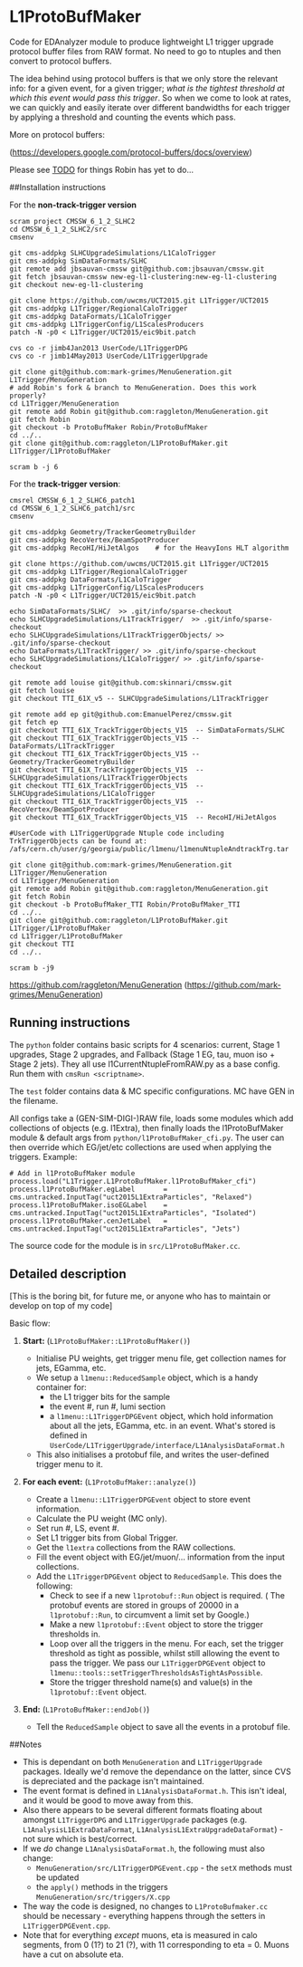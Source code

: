 L1ProtoBufMaker
================

Code for EDAnalyzer module to produce lightweight L1 trigger upgrade protocol buffer files from RAW format. No need to go to ntuples and then convert to protocol buffers.

The idea behind using protocol buffers is that we only store the relevant info: for a given event, for a given trigger; *what is the tightest threshold at which this event would pass this trigger*. So when we come to look at rates, we can quickly and easily iterate over different bandwidths for each trigger by applying a threshold and counting the events which pass.

More on protocol buffers: 

(https://developers.google.com/protocol-buffers/docs/overview)

Please see [TODO](TODO.md) for things Robin has yet to do...

##Installation instructions

For the **non-track-trigger version**

```
scram project CMSSW_6_1_2_SLHC2
cd CMSSW_6_1_2_SLHC2/src
cmsenv

git cms-addpkg SLHCUpgradeSimulations/L1CaloTrigger
git cms-addpkg SimDataFormats/SLHC
git remote add jbsauvan-cmssw git@github.com:jbsauvan/cmssw.git
git fetch jbsauvan-cmssw new-eg-l1-clustering:new-eg-l1-clustering
git checkout new-eg-l1-clustering

git clone https://github.com/uwcms/UCT2015.git L1Trigger/UCT2015
git cms-addpkg L1Trigger/RegionalCaloTrigger
git cms-addpkg DataFormats/L1CaloTrigger
git cms-addpkg L1TriggerConfig/L1ScalesProducers
patch -N -p0 < L1Trigger/UCT2015/eic9bit.patch

cvs co -r jimb4Jan2013 UserCode/L1TriggerDPG
cvs co -r jimb14May2013 UserCode/L1TriggerUpgrade

git clone git@github.com:mark-grimes/MenuGeneration.git L1Trigger/MenuGeneration
# add Robin's fork & branch to MenuGeneration. Does this work properly?
cd L1Trigger/MenuGeneration
git remote add Robin git@github.com:raggleton/MenuGeneration.git
git fetch Robin
git checkout -b ProtoBufMaker Robin/ProtoBufMaker
cd ../..
git clone git@github.com:raggleton/L1ProtoBufMaker.git L1Trigger/L1ProtoBufMaker

scram b -j 6
```

For the **track-trigger version**:

```
cmsrel CMSSW_6_1_2_SLHC6_patch1
cd CMSSW_6_1_2_SLHC6_patch1/src
cmsenv

git cms-addpkg Geometry/TrackerGeometryBuilder
git cms-addpkg RecoVertex/BeamSpotProducer
git cms-addpkg RecoHI/HiJetAlgos    # for the HeavyIons HLT algorithm

git clone https://github.com/uwcms/UCT2015.git L1Trigger/UCT2015
git cms-addpkg L1Trigger/RegionalCaloTrigger
git cms-addpkg DataFormats/L1CaloTrigger
git cms-addpkg L1TriggerConfig/L1ScalesProducers
patch -N -p0 < L1Trigger/UCT2015/eic9bit.patch

echo SimDataFormats/SLHC/  >> .git/info/sparse-checkout
echo SLHCUpgradeSimulations/L1TrackTrigger/  >> .git/info/sparse-checkout
echo SLHCUpgradeSimulations/L1TrackTriggerObjects/ >> .git/info/sparse-checkout
echo DataFormats/L1TrackTrigger/ >> .git/info/sparse-checkout
echo SLHCUpgradeSimulations/L1CaloTrigger/ >> .git/info/sparse-checkout

git remote add louise git@github.com:skinnari/cmssw.git
git fetch louise
git checkout TTI_61X_v5 -- SLHCUpgradeSimulations/L1TrackTrigger

git remote add ep git@github.com:EmanuelPerez/cmssw.git
git fetch ep
git checkout TTI_61X_TrackTriggerObjects_V15  -- SimDataFormats/SLHC       
git checkout TTI_61X_TrackTriggerObjects_V15 -- DataFormats/L1TrackTrigger
git checkout TTI_61X_TrackTriggerObjects_V15 -- Geometry/TrackerGeometryBuilder
git checkout TTI_61X_TrackTriggerObjects_V15  -- SLHCUpgradeSimulations/L1TrackTriggerObjects
git checkout TTI_61X_TrackTriggerObjects_V15  -- SLHCUpgradeSimulations/L1CaloTrigger
git checkout TTI_61X_TrackTriggerObjects_V15  -- RecoVertex/BeamSpotProducer
git checkout TTI_61X_TrackTriggerObjects_V15  -- RecoHI/HiJetAlgos

#UserCode with L1TriggerUpgrade Ntuple code including TrkTriggerObjects can be found at: /afs/cern.ch/user/g/georgia/public/l1menu/l1menuNtupleAndtrackTrg.tar

git clone git@github.com:mark-grimes/MenuGeneration.git L1Trigger/MenuGeneration
cd L1Trigger/MenuGeneration
git remote add Robin git@github.com:raggleton/MenuGeneration.git
git fetch Robin
git checkout -b ProtoBufMaker_TTI Robin/ProtoBufMaker_TTI 
cd ../..
git clone git@github.com:raggleton/L1ProtoBufMaker.git L1Trigger/L1ProtoBufMaker
cd L1Trigger/L1ProtoBufMaker
git checkout TTI
cd ../..

scram b -j9

```
https://github.com/raggleton/MenuGeneration
(https://github.com/mark-grimes/MenuGeneration)

## Running instructions

The `python` folder contains basic scripts for 4 scenarios: current, Stage 1 upgrades, Stage 2 upgrades, and Fallback (Stage 1 EG, tau, muon iso + Stage 2 jets). They all use l1CurrentNtupleFromRAW.py as a base config. Run them with `cmsRun <scriptname>`. 

The `test` folder contains data & MC specific configurations. MC have GEN in the filename.

All configs take a (GEN-SIM-DIGI-)RAW file, loads some modules which add collections of objects (e.g. l1Extra), then finally loads the l1ProtoBufMaker module & default args from `python/l1ProtoBufMaker_cfi.py`. The user can then override which EG/jet/etc collections are used when applying the triggers. Example:

```
# Add in l1ProtoBufMaker module
process.load("L1Trigger.L1ProtoBufMaker.l1ProtoBufMaker_cfi")
process.l1ProtoBufMaker.egLabel       = cms.untracked.InputTag("uct2015L1ExtraParticles", "Relaxed")
process.l1ProtoBufMaker.isoEGLabel    = cms.untracked.InputTag("uct2015L1ExtraParticles", "Isolated")
process.l1ProtoBufMaker.cenJetLabel   = cms.untracked.InputTag("uct2015L1ExtraParticles", "Jets")
```

The source code for the module is in `src/L1ProtoBufMaker.cc`. 

## Detailed description

[This is the boring bit, for future me, or anyone who has to maintain or develop on top of my code]

Basic flow:

1. **Start:** (`L1ProtoBufMaker::L1ProtoBufMaker()`)
	- Initialise PU weights, get trigger menu file, get collection names for jets, EGamma, etc. 
	- We setup a `l1menu::ReducedSample` object, which is a handy container for: 
		- the L1 trigger bits for the sample
		- the event #, run #, lumi section
		- a `l1menu::L1TriggerDPGEvent` object, which hold information about all the jets, EGamma, etc. in an event. What's stored is defined in `UserCode/L1TriggerUpgrade/interface/L1AnalysisDataFormat.h` 
	- This also initialises a protobuf file, and writes the user-defined trigger menu to it.

2. **For each event:** (`L1ProtoBufMaker::analyze()`)
	-  Create a `l1menu::L1TriggerDPGEvent` object to store event information.
	-  Calculate the PU weight (MC only).
	-  Set run #, LS, event #.
	-  Set L1 trigger bits from Global Trigger.
	-  Get the `l1extra` collections from the RAW collections. 
	-  Fill the event object with EG/jet/muon/… information from the input collections.
	-  Add the `L1TriggerDPGEvent` object to `ReducedSample`. This does the following:
		- Check to see if a new `l1protobuf::Run` object is required. ( The protobuf events are stored in groups of 20000 in a  `l1protobuf::Run`, to circumvent a limit set by Google.)
		-  Make a new `l1protobuf::Event` object to store the trigger thresholds in.
		-  Loop over all the triggers in the menu. For each, set the trigger threshold as tight as possible, whilst still allowing the event to pass the trigger. We pass our `L1TriggerDPGEvent` object to `l1menu::tools::setTriggerThresholdsAsTightAsPossible`.
		-  Store the trigger threshold name(s) and value(s) in the `l1protobuf::Event` object.

3. **End:** (`L1ProtoBufMaker::endJob()`)
	- Tell the `ReducedSample` object to save all the events in a protobuf file.

	
##Notes

- This is dependant on both `MenuGeneration` and `L1TriggerUpgrade` packages. Ideally we'd remove the dependance on the latter, since CVS is depreciated and the package isn't maintained.
- The event format is defined in `L1AnalysisDataFormat.h`. This isn't ideal, and it would be good to move away from this. 
- Also there appears to be several different formats floating about amongst `L1TriggerDPG` and `L1TriggerUpgrade` packages (e.g. `L1AnalysisL1ExtraDataFormat`, `L1AnalysisL1ExtraUpgradeDataFormat`) - not sure which is best/correct.
- If we *do* change `L1AnalysisDataFormat.h`, the following must also change:
	- `MenuGeneration/src/L1TriggerDPGEvent.cpp` - the `setX` methods must be updated
	- the `apply()` methods in the triggers `MenuGeneration/src/triggers/X.cpp` 
- The way the code is designed, no changes to `L1ProtoBufmaker.cc` should be necessary - everything happens through the setters in `L1TriggerDPGEvent.cpp`.
- Note that for everything *except* muons, eta is measured in calo segments, from 0 (1?) to 21 (?), with 11 corresponding to eta = 0. Muons have a cut on absolute eta.
